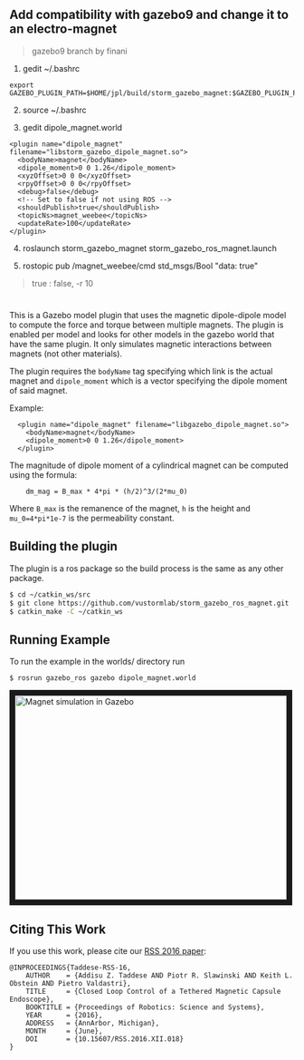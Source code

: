 ## Add compatibility with gazebo9 and change it to an electro-magnet
> gazebo9 branch by finani
1. gedit ~/.bashrc
```
export GAZEBO_PLUGIN_PATH=$HOME/jpl/build/storm_gazebo_magnet:$GAZEBO_PLUGIN_PATH
```
2. source ~/.bashrc

3. gedit dipole_magnet.world
```
<plugin name="dipole_magnet" filename="libstorm_gazebo_dipole_magnet.so">
  <bodyName>magnet</bodyName>
  <dipole_moment>0 0 1.26</dipole_moment>
  <xyzOffset>0 0 0</xyzOffset>
  <rpyOffset>0 0 0</rpyOffset>
  <debug>false</debug>
  <!-- Set to false if not using ROS -->
  <shouldPublish>true</shouldPublish>
  <topicNs>magnet_weebee</topicNs>
  <updateRate>100</updateRate>
</plugin>
```

4. roslaunch storm_gazebo_magnet storm_gazebo_ros_magnet.launch

5. rostopic pub /magnet_weebee/cmd std_msgs/Bool "data: true"
> true : false, -r 10

#

This is a Gazebo model plugin that uses the magnetic dipole-dipole model to compute the force and torque between multiple magnets. The plugin is enabled per model and looks for other models in the gazebo world that have the same plugin. It only simulates magnetic interactions between magnets (not other materials).

The plugin requires the `bodyName` tag specifying which link is the actual magnet and `dipole_moment` which is a vector specifying the dipole moment of said magnet.

Example:

      <plugin name="dipole_magnet" filename="libgazebo_dipole_magnet.so">
        <bodyName>magnet</bodyName>
        <dipole_moment>0 0 1.26</dipole_moment>
      </plugin>

The magnitude of dipole moment of a cylindrical magnet can be computed using the formula:

        dm_mag = B_max * 4*pi * (h/2)^3/(2*mu_0) 

Where `B_max` is the remanence of the magnet, `h` is the height and `mu_0=4*pi*1e-7` is the permeability constant.


## Building the plugin

The plugin is a ros package so the build process is the same as any other package.

```bash
$ cd ~/catkin_ws/src
$ git clone https://github.com/vustormlab/storm_gazebo_ros_magnet.git
$ catkin_make -C ~/catkin_ws
```

## Running Example

To run the example in the worlds/ directory run

```
$ rosrun gazebo_ros gazebo dipole_magnet.world
```

<a href="http://www.youtube.com/watch?feature=player_embedded&v=Lw2KfwgySWI" target="_blank"><img src="http://img.youtube.com/vi/Lw2KfwgySWI/0.jpg" 
alt="Magnet simulation in Gazebo" width="480" height="360" border="10" /></a>

## Citing This Work

If you use this work, please cite our [RSS 2016 paper](http://www.roboticsproceedings.org/rss12/p18.html):

```
@INPROCEEDINGS{Taddese-RSS-16, 
    AUTHOR    = {Addisu Z. Taddese AND Piotr R. Slawinski AND Keith L. Obstein AND Pietro Valdastri}, 
    TITLE     = {Closed Loop Control of a Tethered Magnetic Capsule Endoscope}, 
    BOOKTITLE = {Proceedings of Robotics: Science and Systems}, 
    YEAR      = {2016}, 
    ADDRESS   = {AnnArbor, Michigan}, 
    MONTH     = {June}, 
    DOI       = {10.15607/RSS.2016.XII.018} 
} 
```
